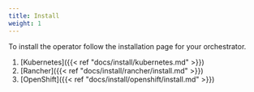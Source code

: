 ```yaml
---
title: Install
weight: 1
---
```


To install the operator follow the installation page for your orchestrator.

1. [Kubernetes]({{< ref "docs/install/kubernetes.md" >}})
1. [Rancher]({{< ref "docs/install/rancher/install.md" >}})
1. [OpenShift]({{< ref "docs/install/openshift/install.md" >}})
